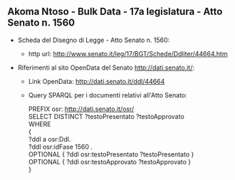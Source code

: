## Akoma Ntoso - Bulk Data - 17a legislatura - Atto Senato n. 1560 ##

* Scheda del Disegno di Legge - Atto Senato n. 1560:
	* http url: http://www.senato.it/leg/17/BGT/Schede/Ddliter/44664.htm

* Riferimenti al sito OpenData del Senato http://dati.senato.it/:
	* Link OpenData: http://dati.senato.it/ddl/44664
	* Query SPARQL per i documenti relativi all'Atto Senato:

        PREFIX osr: <http://dati.senato.it/osr/>  
		SELECT DISTINCT ?testoPresentato ?testoApprovato  
		WHERE  
		{  
		    ?ddl a osr:Ddl.  
		    ?ddl osr:idFase 1560 .  
		    OPTIONAL { ?ddl osr:testoPresentato ?testoPresentato }  
		    OPTIONAL { ?ddl osr:testoApprovato ?testoApprovato }  
		}
		
